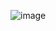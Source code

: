 ![image](https://github.com/AugustoDeGas/FinalWebUTNTT/assets/131717515/de4e8efb-d133-4cf0-8bd1-71f59fb098a4)
